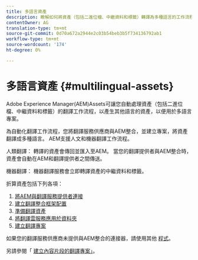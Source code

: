 ```yaml
---
title: 多語言資產
description: 瞭解如何將資產（包括二進位檔、中繼資料和標籤）轉譯為多種語言的工作流程自動化。
contentOwner: AG
translation-type: tm+mt
source-git-commit: 0d70a672a2944e2c03b54beb3b5f734136792ab1
workflow-type: tm+mt
source-wordcount: '174'
ht-degree: 0%

---
```



# 多語言資產 {#multilingual-assets}

Adobe Experience Manager(AEM)Assets可讓您自動處理資產（包括二進位檔、中繼資料和標籤）的翻譯工作流程，以產生其他語言的資產，以便用於多語言專案。

為自動化翻譯工作流程，您將翻譯服務供應商與AEM整合，並建立專案，將資產翻譯成多種語言。 AEM支援人文和機器翻譯工作流程。

人類翻譯： 轉譯的資產會傳回並匯入至AEM。 當您的翻譯提供者與AEM整合時，資產會自動在AEM和翻譯提供者之間傳送。

機器翻譯： 機器翻譯服務會立即轉譯資產的中繼資料和標籤。

折算資產包括下列各項：

1. [將AEM與翻譯服務提供者連接](/help/sites-administering/tc-tic.md#connecting-to-a-translation-service-provider)
1. [建立翻譯整合框架配置](/help/sites-administering/tc-tic.md)
1. [準備翻譯資產](preparing-assets-for-translation.md)
1. [將翻譯雲服務應用於資料夾](transition-cloud-services.md)
1. [建立翻譯專案](translation-projects.md)

如果您的翻譯服務供應商未提供與AEM整合的連接器，請使用其他 [程式](/help/sites-administering/tc-manage.md#exporting-a-translation-job)。

另請參閱「 [建立內容片段的翻譯專案」](creating-translation-projects-for-content-fragments.md)。
